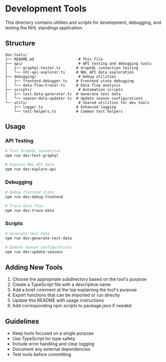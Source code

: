 # Development Tools

This directory contains utilities and scripts for development, debugging, and testing the NHL standings application.

## Structure

```
dev-tools/
├── README.md                    # This file
├── api/                         # API testing and debugging tools
│   ├── graphql-tester.ts       # GraphQL connection testing
│   └── nhl-api-explorer.ts     # NHL API data exploration
├── debugging/                   # Debug utilities
│   ├── frontend-debugger.ts    # Frontend state debugging
│   └── data-flow-tracer.ts     # Data flow analysis
├── scripts/                     # Automation scripts
│   ├── test-data-generator.ts  # Generate test data
│   └── season-data-updater.ts  # Update season configurations
└── utils/                       # Shared utilities for dev tools
    ├── logger.ts               # Enhanced logging
    └── test-helpers.ts         # Common test helpers
```

## Usage

### API Testing
```bash
# Test GraphQL connection
npm run dev:test-graphql

# Explore NHL API data
npm run dev:explore-api
```

### Debugging
```bash
# Debug frontend state
npm run dev:debug-frontend

# Trace data flow
npm run dev:trace-data
```

### Scripts
```bash
# Generate test data
npm run dev:generate-test-data

# Update season configurations
npm run dev:update-seasons
```

## Adding New Tools

1. Choose the appropriate subdirectory based on the tool's purpose
2. Create a TypeScript file with a descriptive name
3. Add a brief comment at the top explaining the tool's purpose
4. Export functions that can be imported or run directly
5. Update this README with usage instructions
6. Add corresponding npm scripts to package.json if needed

## Guidelines

- Keep tools focused on a single purpose
- Use TypeScript for type safety
- Include error handling and clear logging
- Document any external dependencies
- Test tools before committing
